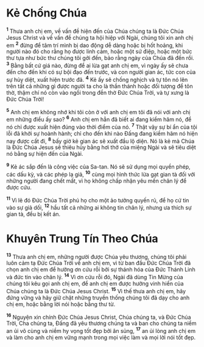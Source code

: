 # Kẻ Chống Chúa

<sup><b>1</b></sup> Thưa anh chị em, về vấn đề hiện đến của Chúa chúng ta là Ðức Chúa Jesus Christ và về vấn đề chúng ta hội hiệp với Ngài, chúng tôi xin anh chị em <sup><b>2</b></sup> đừng để tâm trí mình bị dao động dễ dàng hoặc bị hốt hoảng, khi người nào đó cho rằng họ được linh cảm, hoặc một sứ điệp, hoặc một bức thư tựa như bức thư chúng tôi gởi đến, bảo rằng ngày của Chúa đã đến rồi. <sup><b>3</b></sup> Bằng bất cứ giá nào, đừng để ai lừa gạt anh chị em, vì ngày ấy sẽ chưa đến cho đến khi có sự bội đạo đến trước, và con người gian ác, tức con của sự hủy diệt, xuất hiện trước đã. <sup><b>4</b></sup> Kẻ ấy sẽ chống nghịch và tự tôn nó lên trên tất cả những gì được người ta cho là thần thánh hoặc đối tượng để tôn thờ, thậm chí nó còn vào ngồi trong đền thờ Ðức Chúa Trời, và tự xưng là Ðức Chúa Trời!

<sup><b>5</b></sup> Anh chị em không nhớ khi tôi còn ở với anh chị em tôi đã nói với anh chị em những điều ấy sao? <sup><b>6</b></sup> Anh chị em hẳn đã biết ai đang kiềm hãm nó, để nó chỉ được xuất hiện đúng vào thời điểm của nó. <sup><b>7</b></sup> Thật vậy sự bí ẩn của tội lỗi đã khởi sự hoành hành; chỉ cho đến khi nào Ðấng đang kiềm hãm nó hiện nay được cất đi, <sup><b>8</b></sup> bấy giờ kẻ gian ác sẽ xuất đầu lộ diện. Nó là kẻ mà Chúa là Ðức Chúa Jesus sẽ thiêu hủy bằng hơi thở của miệng Ngài và sẽ tiêu diệt nó bằng sự hiện đến của Ngài.

<sup><b>9</b></sup> Kẻ ác sắp đến là công việc của Sa-tan. Nó sẽ sử dụng mọi quyền phép, các dấu kỳ, và các phép lạ giả, <sup><b>10</b></sup> cùng mọi hình thức lừa gạt gian tà đối với những người đang chết mất, vì họ không chấp nhận yêu mến chân lý để được cứu.

<sup><b>11</b></sup> Vì lẽ đó Ðức Chúa Trời phú họ cho một ảo tưởng quyến rủ, để họ cứ tin vào sự giả dối, <sup><b>12</b></sup> hầu tất cả những ai không tin chân lý, nhưng ưa thích sự gian tà, đều bị kết án.

# Khuyên Trung Tín Theo Chúa

<sup><b>13</b></sup> Thưa anh chị em, những người được Chúa yêu thương, chúng tôi phải luôn cảm tạ Ðức Chúa Trời về anh chị em, vì từ ban đầu Ðức Chúa Trời đã chọn anh chị em để hưởng ơn cứu rỗi bởi sự thánh hóa của Ðức Thánh Linh và đức tin vào chân lý. <sup><b>14</b></sup> Vì ơn cứu rỗi đó, Ngài đã dùng Tin Mừng của chúng tôi kêu gọi anh chị em, để anh chị em được hưởng vinh hiển của Chúa chúng ta là Ðức Chúa Jesus Christ. <sup><b>15</b></sup> Vì thế thưa anh chị em, hãy đứng vững và hãy giữ chặt những truyền thống chúng tôi đã dạy cho anh chị em, hoặc bằng lời nói hoặc bằng thư từ.

<sup><b>16</b></sup> Nguyện xin chính Ðức Chúa Jesus Christ, Chúa chúng ta, và Ðức Chúa Trời, Cha chúng ta, Ðấng đã yêu thương chúng ta và ban cho chúng ta niềm an ủi vô cùng và niềm hy vọng tốt đẹp bởi ân sủng, <sup><b>17</b></sup> an ủi lòng anh chị em và làm cho anh chị em vững mạnh trong mọi việc làm và mọi lời nói tốt đẹp.
